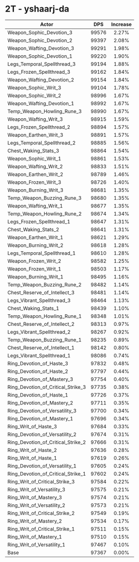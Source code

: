 # 2T - yshaarj-da
| Actor | DPS | Increase |
|---|:---:|:---:|
|Weapon_Sophic_Devotion_3|99576|2.27%|
|Weapon_Sophic_Devotion_2|99397|2.08%|
|Weapon_Wafting_Devotion_3|99291|1.98%|
|Weapon_Sophic_Devotion_1|99220|1.90%|
|Legs_Temporal_Spellthread_3|99194|1.88%|
|Legs_Frozen_Spellthread_3|99162|1.84%|
|Weapon_Wafting_Devotion_2|99154|1.84%|
|Weapon_Sophic_Writ_3|99104|1.78%|
|Weapon_Sophic_Writ_2|98996|1.67%|
|Weapon_Wafting_Devotion_1|98992|1.67%|
|Temp_Weapon_Howling_Rune_3|98990|1.67%|
|Weapon_Wafting_Writ_3|98915|1.59%|
|Legs_Frozen_Spellthread_2|98894|1.57%|
|Weapon_Earthen_Writ_3|98891|1.57%|
|Legs_Temporal_Spellthread_2|98885|1.56%|
|Chest_Waking_Stats_3|98864|1.54%|
|Weapon_Sophic_Writ_1|98861|1.53%|
|Weapon_Wafting_Writ_2|98833|1.51%|
|Weapon_Earthen_Writ_2|98789|1.46%|
|Weapon_Frozen_Writ_3|98726|1.40%|
|Weapon_Burning_Writ_3|98681|1.35%|
|Temp_Weapon_Buzzing_Rune_3|98680|1.35%|
|Weapon_Wafting_Writ_1|98677|1.35%|
|Temp_Weapon_Howling_Rune_2|98674|1.34%|
|Legs_Frozen_Spellthread_1|98647|1.31%|
|Chest_Waking_Stats_2|98641|1.31%|
|Weapon_Earthen_Writ_1|98621|1.29%|
|Weapon_Burning_Writ_2|98618|1.28%|
|Legs_Temporal_Spellthread_1|98610|1.28%|
|Weapon_Frozen_Writ_2|98582|1.25%|
|Weapon_Frozen_Writ_1|98503|1.17%|
|Weapon_Burning_Writ_1|98495|1.16%|
|Temp_Weapon_Buzzing_Rune_2|98482|1.14%|
|Chest_Reserve_of_Intellect_3|98481|1.14%|
|Legs_Vibrant_Spellthread_3|98464|1.13%|
|Chest_Waking_Stats_1|98439|1.10%|
|Temp_Weapon_Howling_Rune_1|98348|1.01%|
|Chest_Reserve_of_Intellect_2|98313|0.97%|
|Legs_Vibrant_Spellthread_2|98267|0.92%|
|Temp_Weapon_Buzzing_Rune_1|98235|0.89%|
|Chest_Reserve_of_Intellect_1|98142|0.80%|
|Legs_Vibrant_Spellthread_1|98086|0.74%|
|Ring_Devotion_of_Haste_3|97832|0.48%|
|Ring_Devotion_of_Haste_2|97797|0.44%|
|Ring_Devotion_of_Mastery_3|97754|0.40%|
|Ring_Devotion_of_Critical_Strike_3|97735|0.38%|
|Ring_Devotion_of_Haste_1|97726|0.37%|
|Ring_Devotion_of_Mastery_2|97711|0.35%|
|Ring_Devotion_of_Versatility_3|97700|0.34%|
|Ring_Devotion_of_Mastery_1|97696|0.34%|
|Ring_Writ_of_Haste_3|97684|0.33%|
|Ring_Devotion_of_Versatility_2|97674|0.31%|
|Ring_Devotion_of_Critical_Strike_2|97666|0.31%|
|Ring_Writ_of_Haste_2|97636|0.28%|
|Ring_Writ_of_Haste_1|97619|0.26%|
|Ring_Devotion_of_Versatility_1|97605|0.24%|
|Ring_Devotion_of_Critical_Strike_1|97602|0.24%|
|Ring_Writ_of_Critical_Strike_3|97584|0.22%|
|Ring_Writ_of_Versatility_3|97575|0.21%|
|Ring_Writ_of_Mastery_3|97574|0.21%|
|Ring_Writ_of_Versatility_2|97573|0.21%|
|Ring_Writ_of_Critical_Strike_2|97549|0.19%|
|Ring_Writ_of_Mastery_2|97534|0.17%|
|Ring_Writ_of_Critical_Strike_1|97511|0.15%|
|Ring_Writ_of_Mastery_1|97510|0.15%|
|Ring_Writ_of_Versatility_1|97467|0.10%|
|Base|97367|0.00%|
